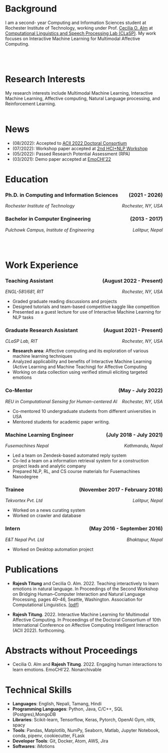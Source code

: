 # Background
I am a second- year Computing and Information Sciences student at Rochester Institute of Technology, working under Prof. [Cecilia O. Alm](https://pht180.rit.edu/ceciliaovesdotteralm/) at [Computational Linguistics and Speech Processing Lab (CLaSP)](https://www.rit.edu/clasp/). My work focuses on Interactive Machine Learning for Multimodal Affective Computing.


<br /><br />

# Research Interests
My research interests include Multimodal Machine Learning, Interactive Machine Learning, Affective computing, Natural Language processing, and Reinforcement Learning.
<br /><br />

# News
- (08/2022): Accepted to [ACII 2022 Doctoral Consortium](https://acii-conf.net/2022/calls/call-for-doctoral-consortium/)
- (07/2022): Workshop paper accepted at [2nd HCI+NLP Workshop](https://sites.google.com/view/hciandnlp/home)
- (05/2022): Passed Research Potential Assessment (RPA)
- (03/2021): Demo paper accepted at [EmoCHI'22](https://cis.unimelb.edu.au/hci/emotion-workshop)


# Education
### <p style="text-align:left;">**Ph.D. in Computing and Information Sciences**<span style="float:right;">(2021 - 2026)</span></p>
<p style="text-align:left;"><em>Rochester Institute of Technology</em><span style="float:right;"><em>Rochester, NY, USA</em></span></p>

<!-- --- -->

### <p style="text-align:left;">**Bachelor in Computer Engineering**<span style="float:right;">(2013 - 2017)</span></p>
<p style="text-align:left;"><em>Pulchowk Campus, Institute of Engineering</em><span style="float:right;"><em>Lalitpur, Nepal</em></span></p>
<br /><br />

# Work Experience

### <p style="text-align:left;">**Teaching Assistant**<span style="float:right;">(August 2022 - Present)</span></p>
<p style="text-align:left;"><em>ENGL-581/681, RIT</em><span style="float:right;"><em>Rochester, NY, USA</em></span></p>

- Graded graduate reading discussions and projects
- Designed tutorials and team-based competitive kaggle like competition
- Presented as a guest lecture for use of Interactive Machine Learning for NLP tasks

### <p style="text-align:left;">**Graduate Research Assistant**<span style="float:right;">(August 2021 - Present)</span></p>
<p style="text-align:left;"><em>CLaSP Lab, RIT</em><span style="float:right;"><em>Rochester, NY, USA</em></span></p>

- **Research area**: Affective computing and its exploration of various machine learning techniques
- Analyzed applicability and benefits of Interactive Machine Learning (Active Learning and Machine Teaching) for
Affective Computing
- Working on data collection using verified stimuli eliciting targeted emotions

### <p style="text-align:left;">**Co-Mentor**<span style="float:right;">(May - July 2022)</span></p>
<p style="text-align:left;"><em>REU in Computational Sensing for Human-centered AI</em><span style="float:right;"><em>Rochester, NY, USA</em></span></p>

- Co-mentored 10 undergraduate students from different universities in USA
- Mentored students for academic paper writing.

### <p style="text-align:left;">**Machine Learning Engineer**<span style="float:right;">(July 2018 - July 2021)</span></p>
<p style="text-align:left;"><em>Fusemachines Nepal</em><span style="float:right;"><em>Kathmandu, Nepal</em></span></p>

- Led a team on Zendesk-based automated reply system
- Co-led a team on a information retrieval system for a construction project leads and analytic company
- Prepared NLP, RL, and CS course materials for Fusemachines Nanodegree

### <p style="text-align:left;">**Trainee**<span style="float:right;">(November 2017 - February 2018)</span></p>
<p style="text-align:left;"><em>Tekvortex Pvt. Ltd</em><span style="float:right;"><em>Lalitpur, Nepal</em></span></p>

- Worked on a news curating system
- Worked on crawler and database

### <p style="text-align:left;">**Intern**<span style="float:right;">(May 2016 - September 2016)</span></p>
<p style="text-align:left;"><em>E&T Nepal Pvt. Ltd</em><span style="float:right;"><em>Bhaktapur, Nepal</em></span></p>

- Worked on Desktop automation project

# Publications
- **Rajesh Titung** and Cecilia O. Alm. 2022. Teaching interactively to learn emotions in natural language.
In Proceedings of the Second Workshop on Bridging Human–Computer Interaction and Natural Language
Processing, pages 40–46, Seattle, Washington. Association for Computational Linguistics. [\[pdf\]](https://aclanthology.org/2022.hcinlp-1.6/)

- **Rajesh Titung**. 2022. Interactive Machine Learning for Multimodal Affective Computing. In Proceedings
of the Doctoral Consortium of 10th International Conference on Affective Computing Intelligent
Interaction (ACII 2022). forthcoming.

# Abstracts without Proceedings
- Cecilia O. Alm and **Rajesh Titung**. 2022. Engaging human interactions to learn emotions. EmoCHI’22.
Nonarchivable

# Technical Skills
- **Languages**: English, Nepali, Tamang, Hindi
- **Programming Languages**: Python, Java, C/C++, SQL (Postgres),MongoDB
- **Libraries**: Scikit-learn, Tensorflow, Keras, Pytorch, OpenAI Gym, nltk, spacy
- **Tools**: Pandas, Matplotlib, NumPy, Seaborn, Matlab, Jupyter Notebook, conda, pipenv, cookiecutter, FLask
- **Developer Tools**: Git, Docker, Atom, AWS, Jira
- **Softwares**: iMotions